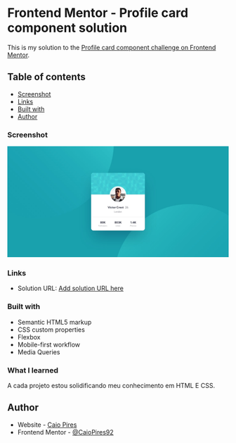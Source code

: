 # Frontend Mentor - Profile card component solution

This is my solution to the [Profile card component challenge on Frontend Mentor](https://www.frontendmentor.io/challenges/profile-card-component-cfArpWshJ).

## Table of contents

- [Screenshot](#screenshot)
- [Links](#links)
- [Built with](#built-with)
- [Author](#author)

### Screenshot

![](./screenshot.jpg)

### Links

- Solution URL: [Add solution URL here](https://your-solution-url.com)

### Built with

- Semantic HTML5 markup
- CSS custom properties
- Flexbox
- Mobile-first workflow
- Media Queries

### What I learned

A cada projeto estou solidificando meu conhecimento em HTML E CSS.

## Author

- Website - [Caio Pires](https://www.linkedin.com/in/caio-pires92/)
- Frontend Mentor - [@CaioPires92](https://www.frontendmentor.io/profile/CaioPires92)
